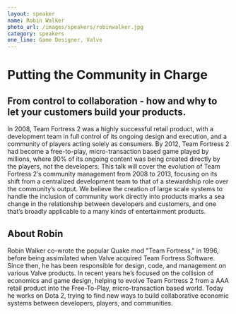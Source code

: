 ```yaml
---
layout: speaker
name: Robin Walker
photo_url: /images/speakers/robinwalker.jpg
category: speakers
one_line: Game Designer, Valve
---
```


# Putting the Community in Charge
## From control to collaboration - how and why to let your customers build your products.

In 2008, Team Fortress 2 was a highly successful retail product, with a development team in full control of its ongoing design and execution, and a community of players acting solely as consumers. By 2012, Team Fortress 2 had become a free-to-play, micro-transaction based game played by millions, where 90% of its ongoing content was being created directly by the players, not the developers. This talk will cover the evolution of Team Fortress 2’s community management from 2008 to 2013, focusing on its shift from a centralized development team to that of a stewardship role over the community’s output. We believe the creation of large scale systems to handle the inclusion of community work directly into products marks a sea change in the relationship between developers and customers, and one that’s broadly applicable to a many kinds of entertainment products.

## About Robin
Robin Walker co-wrote the popular Quake mod "Team Fortress," in 1996, before being assimilated when Valve acquired Team Fortress Software. Since then, he has been responsible for design, code, and management on various Valve products. In recent years he’s focused on the collision of economics and game design, helping to evolve Team Fortress 2 from a AAA retail product into the Free-To-Play, micro-transaction based world. Today he works on Dota 2, trying to find new ways to build collaborative economic systems between developers, players, and communities.
